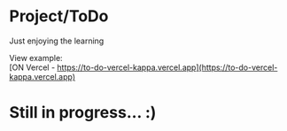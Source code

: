 # Project/ToDo
Just enjoying the learning

View example:
<br />
[ON Vercel - https://to-do-vercel-kappa.vercel.app](https://to-do-vercel-kappa.vercel.app)

# Still in progress... :)
